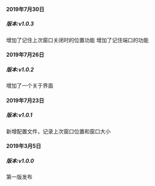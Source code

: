 #### 2019年7月30日
##### 版本:v1.0.3
增加了记住上次窗口关闭时的位置功能
增加了记住端口的功能

#### 2019年7月26日
##### 版本:v1.0.2
增加了一个关于界面

#### 2019年7月23日
##### 版本:v1.0.1
新增配置文件，记录上次窗口位置和窗口大小

#### 2019年3月5日
##### 版本:v1.0.0
第一版发布
